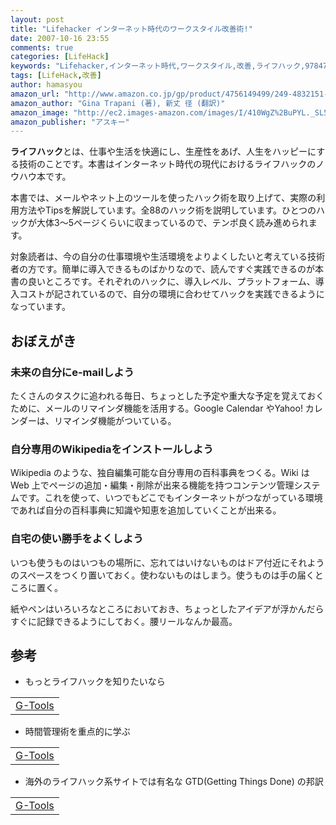 ```yaml
---
layout: post
title: "Lifehacker インターネット時代のワークスタイル改善術!"
date: 2007-10-16 23:55
comments: true
categories: [LifeHack]
keywords: "Lifehacker,インターネット時代,ワークスタイル,改善,ライフハック,9784756149497"
tags: [LifeHack,改善]
author: hamasyou
amazon_url: "http://www.amazon.co.jp/gp/product/4756149499/249-4832151-2409112?ie=UTF8&tag=sorehabooks-22&linkCode=xm2&camp=247&creativeASIN=4756149499"
amazon_author: "Gina Trapani (著), 新丈 径 (翻訳)"
amazon_image: "http://ec2.images-amazon.com/images/I/410WgZ%2BuPYL._SL500_AA300_.jpg"
amazon_publisher: "アスキー"
---
```


<strong>ライフハック</strong>とは、仕事や生活を快適にし、生産性をあげ、人生をハッピーにする技術のことです。本書はインターネット時代の現代におけるライフハックのノウハウ本です。

本書では、メールやネット上のツールを使ったハック術を取り上げて、実際の利用方法やTipsを解説しています。全88のハック術を説明しています。ひとつのハックが大体3〜5ページくらいに収まっているので、テンポ良く読み進められます。

対象読者は、今の自分の仕事環境や生活環境をよりよくしたいと考えている技術者の方です。簡単に導入できるものばかりなので、読んですぐ実践できるのが本書の良いところです。それぞれのハックに、導入レベル、プラットフォーム、導入コストが記されているので、自分の環境に合わせてハックを実践できるようになっています。


<!-- more -->

<h2>おぼえがき</h2>

<h3>未来の自分にe-mailしよう</h3>

たくさんのタスクに追われる毎日、ちょっとした予定や重大な予定を覚えておくために、メールのリマインダ機能を活用する。Google Calendar やYahoo! カレンダーは、リマインダ機能がついている。

<h3>自分専用のWikipediaをインストールしよう</h3>

Wikipedia のような、独自編集可能な自分専用の百科事典をつくる。Wiki は Web 上でページの追加・編集・削除が出来る機能を持つコンテンツ管理システムです。これを使って、いつでもどこでもインターネットがつながっている環境であれば自分の百科事典に知識や知恵を追加していくことが出来る。

<h3>自宅の使い勝手をよくしよう</h3>

いつも使うものはいつもの場所に、忘れてはいけないものはドア付近にそれようのスペースをつくり置いておく。使わないものはしまう。使うものは手の届くところに置く。

紙やペンはいろいろなところにおいておき、ちょっとしたアイデアが浮かんだらすぐに記録できるようにしておく。腰リールなんか最高。

<h2>参考</h2>

+ もっとライフハックを知りたいなら
<div class="rakuten">
<table  border="0" cellpadding="5"><tr><td colspan="2"><a href="http://www.amazon.co.jp/exec/obidos/ASIN/4774127280/sorehabooks-22/ref=nosim/" rel="external nofollow">G-Tools</a></font></td></tr></table>
</div>

+ 時間管理術を重点的に学ぶ
<div class="rakuten">
<table  border="0" cellpadding="5"><tr><td colspan="2"><a href="http://www.amazon.co.jp/exec/obidos/ASIN/4873113075/sorehabooks-22/ref=nosim/" rel="external nofollow">G-Tools</a></font></td></tr></table>
</div>

+ 海外のライフハック系サイトでは有名な GTD(Getting Things Done) の邦訳
<div class="rakuten">
<table  border="0" cellpadding="5"><tr><td colspan="2"><a href="http://www.amazon.co.jp/exec/obidos/ASIN/4893613332/sorehabooks-22/ref=nosim/" rel="external nofollow">G-Tools</a></font></td></tr></table>
</div>




